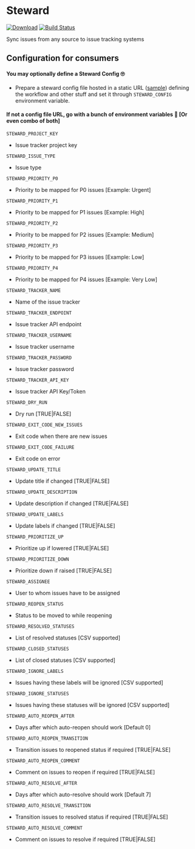 # Steward
[![Download](https://api.bintray.com/packages/shibme/maven/steward/images/download.svg)](https://bintray.com/shibme/maven/steward/_latestVersion)
[![Build Status](https://gitlab.com/shibme/steward/badges/master/pipeline.svg)](https://gitlab.com/shibme/steward/pipelines)

Sync issues from any source to issue tracking systems

## Configuration for consumers

#### You may optionally define a Steward Config 🙄
 - Prepare a steward config file hosted in a static URL ([sample](https://gitlab.com/shibme/steward/-/blob/master/docs/config.json)) defining the workflow and other stuff and set it through `STEWARD_CONFIG` environment variable.

#### If not a config file URL, go with a bunch of environment variables 😬 [Or even combo of both]
`STEWARD_PROJECT_KEY`
 - Issue tracker project key

`STEWARD_ISSUE_TYPE`
 - Issue type

`STEWARD_PRIORITY_P0`
 - Priority to be mapped for P0 issues [Example: Urgent]

`STEWARD_PRIORITY_P1`
 - Priority to be mapped for P1 issues [Example: High]

`STEWARD_PRIORITY_P2`
 - Priority to be mapped for P2 issues [Example: Medium]

`STEWARD_PRIORITY_P3`
 - Priority to be mapped for P3 issues [Example: Low]

`STEWARD_PRIORITY_P4`
 - Priority to be mapped for P4 issues [Example: Very Low]

`STEWARD_TRACKER_NAME`
 - Name of the issue tracker

`STEWARD_TRACKER_ENDPOINT`
 - Issue tracker API endpoint

`STEWARD_TRACKER_USERNAME`
 - Issue tracker username

`STEWARD_TRACKER_PASSWORD`
 - Issue tracker password

`STEWARD_TRACKER_API_KEY`
 - Issue tracker API Key/Token

`STEWARD_DRY_RUN`
 - Dry run [TRUE|FALSE]

`STEWARD_EXIT_CODE_NEW_ISSUES`
 - Exit code when there are new issues

`STEWARD_EXIT_CODE_FAILURE`
 - Exit code on error

`STEWARD_UPDATE_TITLE`
 - Update title if changed [TRUE|FALSE]

`STEWARD_UPDATE_DESCRIPTION`
 - Update description if changed [TRUE|FALSE]

`STEWARD_UPDATE_LABELS`
 - Update labels if changed [TRUE|FALSE]

`STEWARD_PRIORITIZE_UP`
 - Prioritize up if lowered [TRUE|FALSE]

`STEWARD_PRIORITIZE_DOWN`
 - Prioritize down if raised [TRUE|FALSE]

`STEWARD_ASSIGNEE`
 - User to whom issues have to be assigned

`STEWARD_REOPEN_STATUS`
 - Status to be moved to while reopening

`STEWARD_RESOLVED_STATUSES`
 - List of resolved statuses [CSV supported]

`STEWARD_CLOSED_STATUSES`
 - List of closed statuses [CSV supported]

`STEWARD_IGNORE_LABELS`
 - Issues having these labels will be ignored [CSV supported]

`STEWARD_IGNORE_STATUSES`
 - Issues having these statuses will be ignored [CSV supported]

`STEWARD_AUTO_REOPEN_AFTER`
 - Days after which auto-reopen should work [Default 0]

`STEWARD_AUTO_REOPEN_TRANSITION`
 - Transition issues to reopened status if required [TRUE|FALSE]

`STEWARD_AUTO_REOPEN_COMMENT`
 - Comment on issues to reopen if required [TRUE|FALSE]

`STEWARD_AUTO_RESOLVE_AFTER`
 - Days after which auto-resolve should work [Default 7]

`STEWARD_AUTO_RESOLVE_TRANSITION`
 - Transition issues to resolved status if required [TRUE|FALSE]

`STEWARD_AUTO_RESOLVE_COMMENT`
 - Comment on issues to resolve if required [TRUE|FALSE]